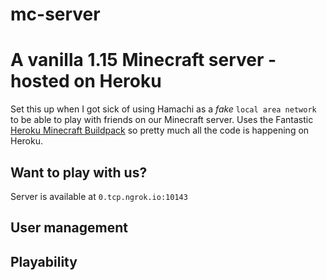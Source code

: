 # mc-server

# A vanilla 1.15 Minecraft server - hosted on Heroku

Set this up when I got sick of using Hamachi as a *fake* `local area network` to be able to play with friends on our Minecraft server. Uses the Fantastic [Heroku Minecraft Buildpack](https://github.com/jkutner/heroku-buildpack-minecraft) so pretty much all the code is happening on Heroku.

## Want to play with us?
Server is available at `0.tcp.ngrok.io:10143`

## User management

## Playability 